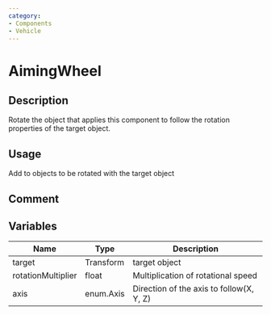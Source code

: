 ```yaml
---
category: 
- Components
- Vehicle
---
```

# AimingWheel
## Description

Rotate the object that applies this component to follow the rotation properties of the target object.

## Usage

Add to objects to be rotated with the target object

## Comment

## Variables
| Name | Type | Description |
| ----------- | ----------- | ----------- |
| target | Transform | target object |  
| rotationMultiplier  | float | Multiplication of rotational speed |  
| axis | enum.Axis | Direction of the axis to follow(X, Y, Z) |  
